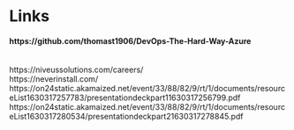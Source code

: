 # Links

<h4>https://github.com/thomast1906/DevOps-The-Hard-Way-Azure</h4>

<br>
https://niveussolutions.com/careers/
<br>
https://neverinstall.com/
<br>
https://on24static.akamaized.net/event/33/88/82/9/rt/1/documents/resourceList1630317257783/presentationdeckpart11630317256799.pdf
<br>
https://on24static.akamaized.net/event/33/88/82/9/rt/1/documents/resourceList1630317280534/presentationdeckpart21630317278845.pdf

